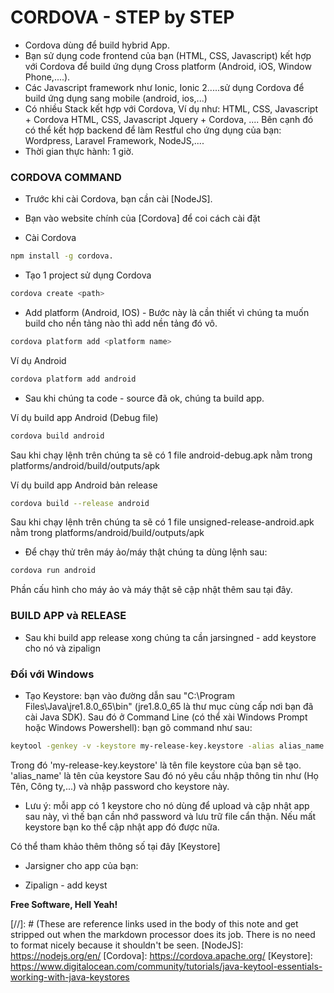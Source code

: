 # CORDOVA - STEP by STEP
* Cordova dùng để build hybrid App.
* Bạn sử dụng code frontend của bạn (HTML, CSS, Javascript) kết hợp với Cordova để build ứng dụng Cross platform (Android, iOS, Window Phone,....).
* Các Javascript framework như Ionic, Ionic 2.....sử dụng Cordova để build ứng dụng sang mobile (android, ios,...)
* Có nhiều Stack kết hợp với Cordova, Ví dụ như:
HTML, CSS, Javascript + Cordova
HTML, CSS, Javascript Jquery + Cordova,
....
Bên cạnh đó có thể kết hợp backend để làm Restful cho ứng dụng của bạn: Wordpress, Laravel Framework, NodeJS,....
* Thời gian thực hành: 1 giờ.

### CORDOVA COMMAND
* Trước khi cài Cordova, bạn cần cài [NodeJS].
* Bạn vào website chính của [Cordova] để coi cách cài đặt

* Cài Cordova
```sh
npm install -g cordova.
```

* Tạo 1 project sử dụng Cordova
```sh
cordova create <path>
```

* Add platform (Android, IOS) - Bước này là cần thiết vì chúng ta muốn build cho nền tảng nào thì add nền tảng đó vô.
```sh
cordova platform add <platform name>
```

Ví dụ Android
```sh
cordova platform add android
```

* Sau khi chúng ta code - source đã ok, chúng ta build app.

Ví dụ build app Android (Debug file)
```sh
cordova build android
```
Sau khi chạy lệnh trên chúng ta sẽ có 1 file android-debug.apk nằm trong
platforms/android/build/outputs/apk


Ví dụ build app Android bản release
```sh
cordova build --release android
```
Sau khi chạy lệnh trên chúng ta sẽ có 1 file unsigned-release-android.apk nằm trong
platforms/android/build/outputs/apk


* Để chạy thử trên máy ảo/máy thật chúng ta dùng lệnh sau:
```sh
cordova run android
```
Phần cấu hình cho máy ảo và máy thật sẽ cập nhật thêm sau tại đây.

### BUILD APP và RELEASE
* Sau khi build app release xong chúng ta cần jarsingned - add keystore cho nó và zipalign

### Đối với Windows
* Tạo Keystore:
bạn vào đường dẫn sau  "C:\Program Files\Java\jre1.8.0_65\bin"
(jre1.8.0_65 là thư mục cùng cấp nơi bạn đã cài Java SDK).
Sau đó ở Command Line (có thể xài Windows Prompt hoặc Windows Powershell): bạn gõ command như sau:
```sh
keytool -genkey -v -keystore my-release-key.keystore -alias alias_name -keyalg RSA -keysize 2048 -validity 10000
```
Trong đó
'my-release-key.keystore' là tên file keystore của bạn sẽ tạo.
'alias_name' là tên của keystore
Sau đó nó yêu cầu nhập thông tin như (Họ Tên, Công ty,...) và nhập password cho keystore này.

* Lưu ý: mỗi app có 1 keystore cho nó dùng để upload và cập nhật app sau này, vì thế bạn cần nhớ password và lưu trữ file cẩn thận.
Nếu mất keystore bạn ko thể cập nhật app đó được nữa.

Có thể tham khảo thêm thông số tại đây [Keystore]

* Jarsigner cho app của bạn:

* Zipalign - add keyst

**Free Software, Hell Yeah!**

[//]: # (These are reference links used in the body of this note and get stripped out when the markdown processor does its job. There is no need to format nicely because it shouldn't be seen.
[NodeJS]: <https://nodejs.org/en/>
[Cordova]: <https://cordova.apache.org/>
[Keystore]: <https://www.digitalocean.com/community/tutorials/java-keytool-essentials-working-with-java-keystores>
